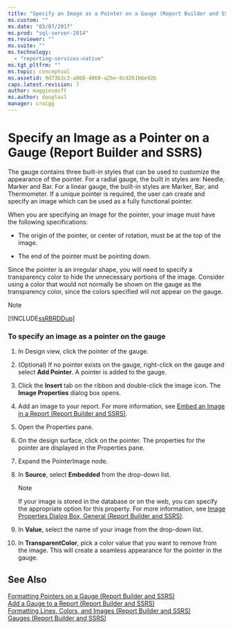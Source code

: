 ```yaml
---
title: "Specify an Image as a Pointer on a Gauge (Report Builder and SSRS) | Microsoft Docs"
ms.custom: ""
ms.date: "03/07/2017"
ms.prod: "sql-server-2014"
ms.reviewer: ""
ms.suite: ""
ms.technology: 
  - "reporting-services-native"
ms.tgt_pltfrm: ""
ms.topic: conceptual
ms.assetid: 9d73b3c3-a068-4868-a2be-0cd261b6e92b
caps.latest.revision: 7
author: maggiesmsft
ms.author: douglasl
manager: craigg
---
```

# Specify an Image as a Pointer on a Gauge (Report Builder and SSRS)
  The gauge contains three built-in styles that can be used to customize the appearance of the pointer. For a radial gauge, the built in styles are: Needle, Marker and Bar. For a linear gauge, the built-in styles are Marker, Bar, and Thermometer. If a unique pointer is required, the user can create and specify an image which can be used as a fully functional pointer.  
  
 When you are specifying an image for the pointer, your image must have the following specifications:  
  
-   The origin of the pointer, or center of rotation, must be at the top of the image.  
  
-   The end of the pointer must be pointing down.  
  
 Since the pointer is an irregular shape, you will need to specify a transparency color to hide the unnecessary portions of the image. Consider using a color that would not normally be shown on the gauge as the transparency color, since the colors specified will not appear on the gauge.  
  
> [!NOTE]  
>  [!INCLUDE[ssRBRDDup](../includes/ssrbrddup-md.md)]  
  
### To specify an image as a pointer on the gauge  
  
1.  In Design view, click the pointer of the gauge.  
  
2.  (Optional) If no pointer exists on the gauge, right-click on the gauge and select **Add Pointer**. A pointer is added to the gauge.  
  
3.  Click the **Insert** tab on the ribbon and double-click the image icon. The **Image Properties** dialog box opens.  
  
4.  Add an image to your report. For more information, see [Embed an Image in a Report &#40;Report Builder and SSRS&#41;](report-design/embed-an-image-in-a-report-report-builder-and-ssrs.md).  
  
5.  Open the Properties pane.  
  
6.  On the design surface, click on the pointer. The properties for the pointer are displayed in the Properties pane.  
  
7.  Expand the PointerImage node.  
  
8.  In **Source**, select **Embedded** from the drop-down list.  
  
    > [!NOTE]  
    >  If your image is stored in the database or on the web, you can specify the appropriate option for this property. For more information, see [Image Properties Dialog Box, General &#40;Report Builder and SSRS&#41;](../../2014/reporting-services/image-properties-dialog-box-general-report-builder-and-ssrs.md).  
  
9. In **Value**, select the name of your image from the drop-down list.  
  
10. In **TransparentColor**, pick a color value that you want to remove from the image. This will create a seamless appearance for the pointer in the gauge.  
  
## See Also  
 [Formatting Pointers on a Gauge &#40;Report Builder and SSRS&#41;](report-design/formatting-pointers-on-a-gauge-report-builder-and-ssrs.md)   
 [Add a Gauge to a Report &#40;Report Builder and SSRS&#41;](report-design/add-a-gauge-to-a-report-report-builder-and-ssrs.md)   
 [Formatting Lines, Colors, and Images &#40;Report Builder and SSRS&#41;](report-design/images-report-builder-and-ssrs.md)   
 [Gauges &#40;Report Builder and SSRS&#41;](report-design/gauges-report-builder-and-ssrs.md)  
  
  
